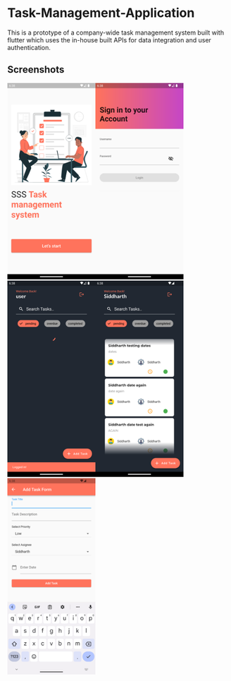 # Task-Management-Application
This is a prototype of a company-wide task management system built with flutter which uses the in-house built APIs for data integration and user authentication.
## Screenshots
<img src="assets/images/Screenshot_1700658493.png" alt="Image 1" width="200"/><img src="assets/images/Screenshot_1700658500.png" alt="Image 1" width="200"/><img src="assets/images/Screenshot_1700658516.png" alt="Image 1" width="200"/><img src="assets/images/Screenshot_1700658519.png" alt="Image 1" width="200"/><img src="assets/images/Screenshot_1700658524.png" alt="Image 1" width="200"/>

